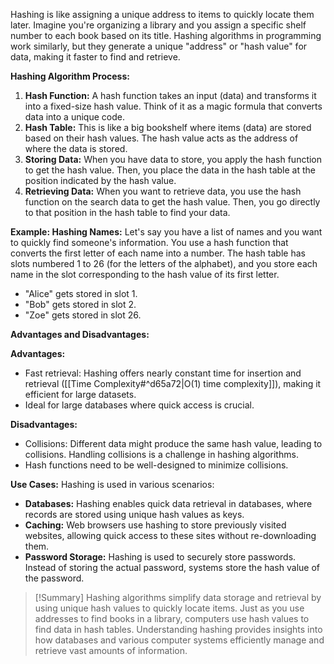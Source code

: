 Hashing is like assigning a unique address to items to quickly locate them later. Imagine you're organizing a library and you assign a specific shelf number to each book based on its title. Hashing algorithms in programming work similarly, but they generate a unique "address" or "hash value" for data, making it faster to find and retrieve.

**Hashing Algorithm Process:**
1. **Hash Function:** A hash function takes an input (data) and transforms it into a fixed-size hash value. Think of it as a magic formula that converts data into a unique code.
2. **Hash Table:** This is like a big bookshelf where items (data) are stored based on their hash values. The hash value acts as the address of where the data is stored.
3. **Storing Data:** When you have data to store, you apply the hash function to get the hash value. Then, you place the data in the hash table at the position indicated by the hash value.
4. **Retrieving Data:** When you want to retrieve data, you use the hash function on the search data to get the hash value. Then, you go directly to that position in the hash table to find your data.

**Example: Hashing Names:**
Let's say you have a list of names and you want to quickly find someone's information. You use a hash function that converts the first letter of each name into a number. The hash table has slots numbered 1 to 26 (for the letters of the alphabet), and you store each name in the slot corresponding to the hash value of its first letter.
- "Alice" gets stored in slot 1.
- "Bob" gets stored in slot 2.
- "Zoe" gets stored in slot 26.

**Advantages and Disadvantages:**

**Advantages:**

- Fast retrieval: Hashing offers nearly constant time for insertion and retrieval ([[Time Complexity#^d65a72|O(1) time complexity]]), making it efficient for large datasets.
- Ideal for large databases where quick access is crucial.

**Disadvantages:**

- Collisions: Different data might produce the same hash value, leading to collisions. Handling collisions is a challenge in hashing algorithms.
- Hash functions need to be well-designed to minimize collisions.

**Use Cases:**
Hashing is used in various scenarios:
- **Databases:** Hashing enables quick data retrieval in databases, where records are stored using unique hash values as keys.
- **Caching:** Web browsers use hashing to store previously visited websites, allowing quick access to these sites without re-downloading them.
- **Password Storage:** Hashing is used to securely store passwords. Instead of storing the actual password, systems store the hash value of the password.

>[!Summary]
>Hashing algorithms simplify data storage and retrieval by using unique hash values to quickly locate items. Just as you use addresses to find books in a library, computers use hash values to find data in hash tables. Understanding hashing provides insights into how databases and various computer systems efficiently manage and retrieve vast amounts of information.